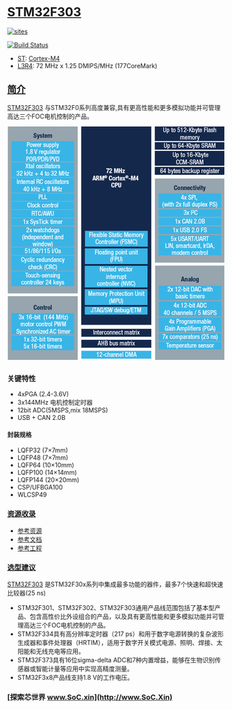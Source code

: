 ﻿# [STM32F303](https://github.com/SoCXin/STM32F303)

[![sites](http://182.61.61.133/link/resources/SoC.png)](http://www.SoC.Xin)

[![Build Status](https://github.com/SoCXin/STM32F303/workflows/src/badge.svg)](https://github.com/SoCXin/STM32F303/actions/workflows/src.yml)

* [ST](https://www.st.com/zh/): [Cortex-M4](https://github.com/SoCXin/Cortex)
* [L3R4](https://github.com/SoCXin/Level): 72 MHz x 1.25 DMIPS/MHz (177CoreMark)

## [简介](https://github.com/SoCXin/STM32F303/wiki)

[STM32F303](https://github.com/SoCXin/STM32F303) 与STM32F0系列高度兼容,具有更高性能和更多模拟功能并可管理高达三个FOC电机控制的产品。

[![sites](docs/STM32F303.png)](https://www.st.com/zh/microcontrollers-microprocessors/STM32F303cb.html)

### 关键特性

* 4xPGA (2.4-3.6V)
* 3x144MHz 电机控制定时器
* 12bit ADC(5MSPS,mix 18MSPS)
* USB + CAN 2.0B

#### 封装规格

* LQFP32 (7×7mm)
* LQFP48 (7×7mm)
* LQFP64 (10×10mm)
* LQFP100 (14×14mm)
* LQFP144 (20×20mm)
* CSP/UFBGA100
* WLCSP49


### [资源收录](https://github.com/SoCXin)

* [参考资源](src/)
* [参考文档](docs/)
* [参考工程](project/)

### [选型建议](https://github.com/SoCXin)

[STM32F303](https://github.com/SoCXin/STM32F303) 是STM32F30x系列中集成最多功能的器件，最多7个快速和超快速比较器(25 ns)

* STM32F301、STM32F302、STM32F303通用产品线范围包括了基本型产品、包含高性价比外设组合的产品，以及具有更高性能和更多模拟功能并可管理高达三个FOC电机控制的产品。
* STM32F334具有高分辨率定时器（217 ps）和用于数字电源转换的复杂波形生成器和事件处理器（HRTIM），适用于数字开关模式电源、照明、焊接、太阳能和无线充电等应用。
* STM32F373具有16位sigma-delta ADC和7种内置增益，能够在生物识别传感器或智能计量等应用中实现高精度测量。
* STM32F3x8产品线支持1.8 V的工作电压。

### [探索芯世界 www.SoC.xin](http://www.SoC.Xin)
